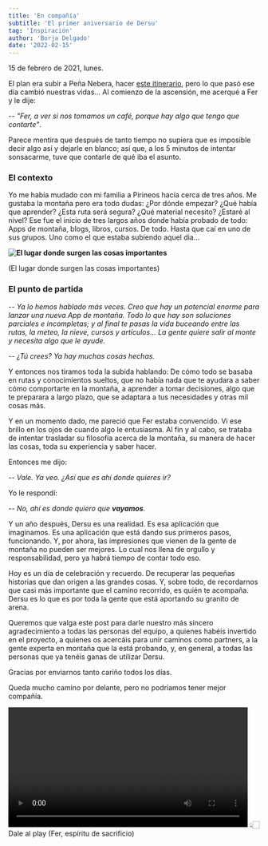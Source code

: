 ```yaml
---
title: 'En compañía'
subtitle: 'El primer aniversario de Dersu'
tag: 'Inspiración'
author: 'Borja Delgado'
date: '2022-02-15'
---
```


15 de febrero de 2021, lunes.

El plan era subir a Peña Nebera, hacer [este itinerario]( https://www.strava.com/activities/4791774863), pero lo que pasó ese día cambió nuestras vidas...
Al comienzo de la ascensión, me acerqué a Fer y le dije:

-- *"Fer, a ver si nos tomamos un café, porque hay algo que tengo que contarte"*.

Parece mentira que después de tanto tiempo no supiera que es imposible decir algo así y dejarle en blanco; así que, a los 5 minutos de intentar sonsacarme, tuve que contarle de qué iba el asunto.

### El contexto

Yo me había mudado con mi familia a Pirineos hacía cerca de tres años. Me gustaba la montaña pero era todo dudas: ¿Por dónde empezar? ¿Qué había que aprender? ¿Esta ruta será segura? ¿Qué material necesito? ¿Estaré al nivel?
Ese fue el inicio de tres largos años donde había probado de todo: Apps de montaña, blogs, libros, cursos. De todo. Hasta que caí en uno de sus grupos. Uno como el que estaba subiendo aquel dia...

**![El lugar donde surgen las cosas importantes](/images/posts/en-compania/01.jpg)**

(El lugar donde surgen las cosas importantes)

### El punto de partida

-- *Ya lo hemos hablado más veces. Creo que hay un potencial enorme para lanzar una nueva App de montaña. Todo lo que hay son soluciones parciales e incompletas; y al final te pasas la vida buceando entre las rutas, la meteo, la nieve, cursos y artículos... La gente quiere salir al monte y necesita algo que le ayude.*

*-- ¿Tú crees? Ya hay muchas cosas hechas.*

Y entonces nos tiramos toda la subida hablando: De cómo todo se basaba en rutas y conocimientos sueltos, que no había nada que te ayudara a saber cómo comportarte en la montaña, a aprender a tomar decisiones, algo que te preparara a largo plazo, que se adaptara a tus necesidades y otras mil cosas más.

Y en un momento dado, me pareció que Fer estaba convencido. Vi ese brillo en los ojos de cuando algo le entusiasma. Al fin y al cabo, se trataba de intentar trasladar su filosofía acerca de la montaña, su manera de hacer las cosas, toda su experiencia y saber hacer.

Entonces me dijo:

*-- Vale. Ya veo. ¿Así que es ahí donde quieres ir?*

Yo le respondí:

*-- No, ahí es donde quiero que **vayamos**.*

Y un año después, Dersu es una realidad. Es esa aplicación que imaginamos. Es una aplicación que está dando sus primeros pasos, funcionando. Y, por ahora, las impresiones que vienen de la gente de montaña no pueden ser mejores. Lo cual nos llena de orgullo y responsabilidad, pero ya habrá tiempo de contar todo eso.

Hoy es un día de celebración y recuerdo. De recuperar las pequeñas historias que dan origen a las grandes cosas. Y, sobre todo, de recordarnos que casi más importante que el camino recorrido, es quién te acompaña. Dersu es lo que es por toda la gente que está aportando su granito de arena.

Queremos que valga este post para darle nuestro más sincero agradecimiento a todas las personas del equipo, a quienes habéis  invertido en el proyecto, a quienes os acercáis para unir caminos como partners, a la gente experta en montaña que la está probando, y, en general, a todas las personas que ya tenéis ganas de utilizar Dersu.

Gracias por enviarnos tanto cariño todos los días.

Queda mucho camino por delante, pero no podríamos tener mejor compañía.

<div class="flex flex-col items-center">
<video controls preload="auto" style="width:100%; max-width:480px">
  <source src="/images/posts/en-compania/video-01.mp4" type="video/mp4">
</video>
<span>👆🏻 Dale al play</span>
<span>(Fer, espíritu de sacrificio)</span>
</div>




